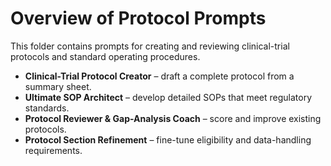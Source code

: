 # Overview of Protocol Prompts

This folder contains prompts for creating and reviewing clinical-trial protocols and standard operating procedures.

- **Clinical-Trial Protocol Creator** – draft a complete protocol from a summary sheet.
- **Ultimate SOP Architect** – develop detailed SOPs that meet regulatory standards.
- **Protocol Reviewer & Gap-Analysis Coach** – score and improve existing protocols.
- **Protocol Section Refinement** – fine-tune eligibility and data-handling requirements.
